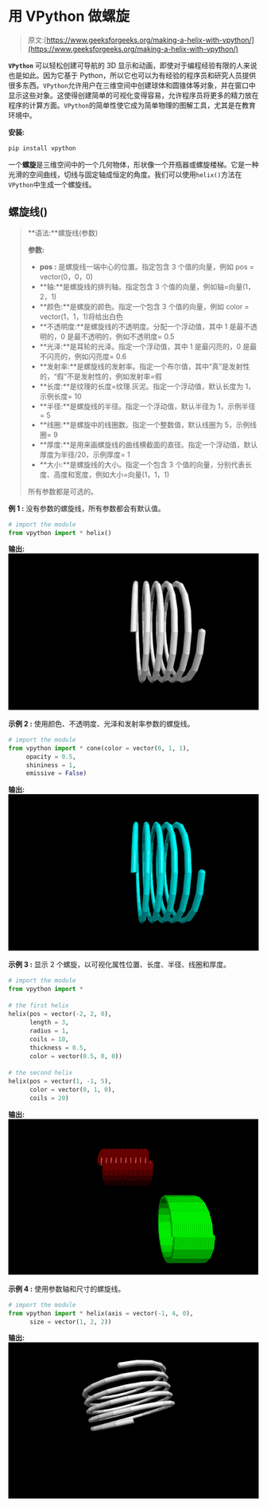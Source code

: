 # 用 VPython 做螺旋

> 原文:[https://www.geeksforgeeks.org/making-a-helix-with-vpython/](https://www.geeksforgeeks.org/making-a-helix-with-vpython/)

**`VPython`** 可以轻松创建可导航的 3D 显示和动画，即使对于编程经验有限的人来说也是如此。因为它基于 Python，所以它也可以为有经验的程序员和研究人员提供很多东西。`VPython`允许用户在三维空间中创建球体和圆锥体等对象，并在窗口中显示这些对象。这使得创建简单的可视化变得容易，允许程序员将更多的精力放在程序的计算方面。`VPython`的简单性使它成为简单物理的图解工具，尤其是在教育环境中。

**安装:**

```py
pip install vpython
```

一个**螺旋**是三维空间中的一个几何物体，形状像一个开瓶器或螺旋楼梯。它是一种光滑的空间曲线，切线与固定轴成恒定的角度。我们可以使用`helix()`方法在`VPython`中生成一个螺旋线。

## 螺旋线()

> **语法:**螺旋线(参数)
> 
> **参数:**
> 
> *   **pos :** 是螺旋线一端中心的位置。指定包含 3 个值的向量，例如 pos = vector(0，0，0)
> *   **轴:**是螺旋线的排列轴。指定包含 3 个值的向量，例如轴=向量(1，2，1)
> *   **颜色:**是螺旋的颜色。指定一个包含 3 个值的向量，例如 color = vector(1，1，1)将给出白色
> *   **不透明度:**是螺旋线的不透明度。分配一个浮动值，其中 1 是最不透明的，0 是最不透明的，例如不透明度= 0.5
> *   **光泽:**是耳轮的光泽。指定一个浮动值，其中 1 是最闪亮的，0 是最不闪亮的，例如闪亮度= 0.6
> *   **发射率:**是螺旋线的发射率。指定一个布尔值，其中“真”是发射性的，“假”不是发射性的，例如发射率=假
> *   **长度:**是纹理的长度=纹理.灰泥。指定一个浮动值，默认长度为 1，示例长度= 10
> *   **半径:**是螺旋线的半径。指定一个浮动值，默认半径为 1，示例半径= 5
> *   **线圈:**是螺旋中的线圈数。指定一个整数值，默认线圈为 5，示例线圈= 9
> *   **厚度:**是用来画螺旋线的曲线横截面的直径。指定一个浮动值，默认厚度为半径/20，示例厚度= 1
> *   **大小:**是螺旋线的大小。指定一个包含 3 个值的向量，分别代表长度、高度和宽度，例如大小=向量(1，1，1)
> 
> 所有参数都是可选的。

**例 1 :** 没有参数的螺旋线，所有参数都会有默认值。

```py
# import the module
from vpython import * helix()
```

**输出:**
![](img/8990c96feeeeb7b7c9d6c783638a9471.png)

**示例 2 :** 使用颜色、不透明度、光泽和发射率参数的螺旋线。

```py
# import the module
from vpython import * cone(color = vector(0, 1, 1), 
     opacity = 0.5, 
     shininess = 1, 
     emissive = False)
```

**输出:**
![](img/0b983343a7b11aaadb001aa2c91c4f3c.png)

**示例 3 :** 显示 2 个螺旋，以可视化属性位置、长度、半径、线圈和厚度。

```py
# import the module
from vpython import *

# the first helix
helix(pos = vector(-2, 2, 0),
      length = 3,
      radius = 1,
      coils = 10,
      thickness = 0.5,
      color = vector(0.5, 0, 0))

# the second helix
helix(pos = vector(1, -1, 5), 
      color = vector(0, 1, 0),
      coils = 20)
```

**输出:**
![](img/21ed0650760f128785709e433bb03cb4.png)

**示例 4 :** 使用参数轴和尺寸的螺旋线。

```py
# import the module
from vpython import * helix(axis = vector(-1, 4, 0),
      size = vector(1, 2, 2))
```

**输出:**
![](img/42fffa921d7195c4295ea63d53c034fd.png)